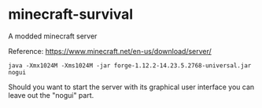 # minecraft-survival
A modded minecraft server

Reference: https://www.minecraft.net/en-us/download/server/

```java -Xmx1024M -Xms1024M -jar forge-1.12.2-14.23.5.2768-universal.jar nogui```

Should you want to start the server with its graphical user interface you can leave out the "nogui" part.
